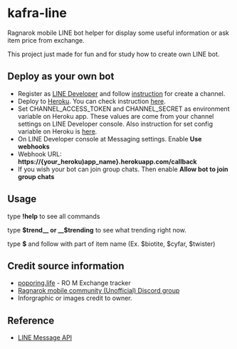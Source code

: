 # kafra-line
Ragnarok mobile LINE bot helper for display some useful information or ask item price from exchange.

This project just made for fun and for study how to create own LINE bot.

## Deploy as your own bot

- Register as [LINE Developer](https://developers.line.biz) and follow [instruction](https://developers.line.biz/en/docs/messaging-api/getting-started) for create a channel.
- Deploy to [Heroku](https://dashboard.heroku.com). You can check instruction [here](https://devcenter.heroku.com/articles/getting-started-with-nodejs).
- Set CHANNEL_ACCESS_TOKEN and CHANNEL_SECRET as environment variable on Heroku app. These values are come from your channel settings on LINE Developer console.  Also instruction for set config variable on Heroku is [here](https://devcenter.heroku.com/articles/config-vars).
- On LINE Developer console at Messaging settings.  Enable __Use webhooks__
- Webhook URL: __https://{your_heroku)app_name}.herokuapp.com/callback__
- If you wish your bot can join group chats. Then enable __Allow bot to join group chats__

## Usage

type __!help__ to see all commands

type __$trend__ or __$trending__ to see what trending right now.

type __$__ and follow with part of item name (Ex. $biotite, $cyfar, $twister)


## Credit source information
- [poporing.life](https://poporing.life/) - RO M Exchange tracker
- [Ragnarok mobile community (Unofficial) Discord group](https://discord.gg/NEccsCX)
- Inforgraphic or images credit to owner.

## Reference
- [LINE Message API](https://developers.line.biz/en/docs/messaging-api)